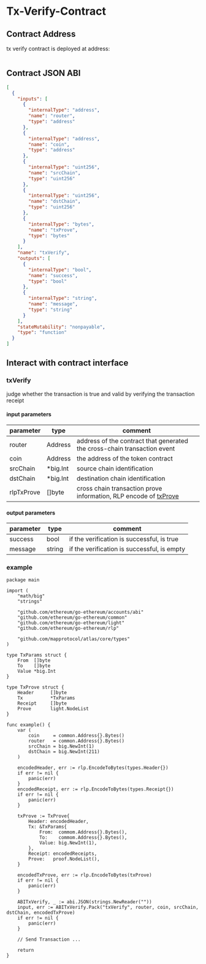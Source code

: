 # Tx-Verify-Contract

## Contract Address

tx verify contract is deployed at address:

```
```

## Contract JSON ABI

```json
[
  {
    "inputs": [
      {
        "internalType": "address",
        "name": "router",
        "type": "address"
      },
      {
        "internalType": "address",
        "name": "coin",
        "type": "address"
      },
      {
        "internalType": "uint256",
        "name": "srcChain",
        "type": "uint256"
      },
      {
        "internalType": "uint256",
        "name": "dstChain",
        "type": "uint256"
      },
      {
        "internalType": "bytes",
        "name": "txProve",
        "type": "bytes"
      }
    ],
    "name": "txVerify",
    "outputs": [
      {
        "internalType": "bool",
        "name": "success",
        "type": "bool"
      },
      {
        "internalType": "string",
        "name": "message",
        "type": "string"
      }
    ],
    "stateMutability": "nonpayable",
    "type": "function"
  }
]
```

## Interact with contract interface

### txVerify

judge whether the transaction is true and valid by verifying the transaction receipt

#### input parameters

| parameter| type         | comment |
| -------- | ------------ | ------- |
| router   | Address      | address of the contract that generated the cross-chain transaction event |
| coin     | Address      | the address of the token contract |
| srcChain | *big.Int     | source chain identification |
| dstChain | *big.Int     | destination chain identification|
| rlpTxProve  | []byte       | cross chain transaction prove information, RLP encode of [txProve](Tx-Verify#MAP) |

#### output parameters

| parameter| type         | comment |
| -------- | ------------ | ------- |
| success | bool          | if the verification is successful, is true |
| message | string        | if the verification is successful, is empty |

### example

```
package main

import (
	"math/big"
	"strings"

	"github.com/ethereum/go-ethereum/accounts/abi"
	"github.com/ethereum/go-ethereum/common"
	"github.com/ethereum/go-ethereum/light"
	"github.com/ethereum/go-ethereum/rlp"
	
	"github.com/mapprotocol/atlas/core/types"
)

type TxParams struct {
	From  []byte
	To    []byte
	Value *big.Int
}

type TxProve struct {
    Header      []byte
	Tx          *TxParams
	Receipt     []byte
	Prove       light.NodeList
}

func example() {
	var (
	    coin     = common.Address{}.Bytes()
	    router   = common.Address{}.Bytes()
	    srcChain = big.NewInt(1)
	    dstChain = big.NewInt(211)
	)

    encodedHeader, err := rlp.EncodeToBytes(types.Header{})
	if err != nil {
		panic(err)
	}
	encodedReceipt, err := rlp.EncodeToBytes(types.Receipt{})
	if err != nil {
		panic(err)
	}
	
	txProve := TxProve{
		Header: encodedHeader,
		Tx: &TxParams{
			From:  commom.Address{}.Bytes(),
			To:    commom.Address{}.Bytes(),
			Value: big.NewInt(1),
		},
		Receipt: encodedReceipts,
		Prove:   proof.NodeList(),
	}

	encodedTxProve, err := rlp.EncodeToBytes(txProve)
	if err != nil {
		panic(err)
	}

	ABITxVerify, _ := abi.JSON(strings.NewReader(""))
	input, err := ABITxVerify.Pack("txVerify", router, coin, srcChain, dstChain, encodedTxProve)
	if err != nil {
		panic(err)
	}
	
	// Send Transaction ...
	
	return
}
```

